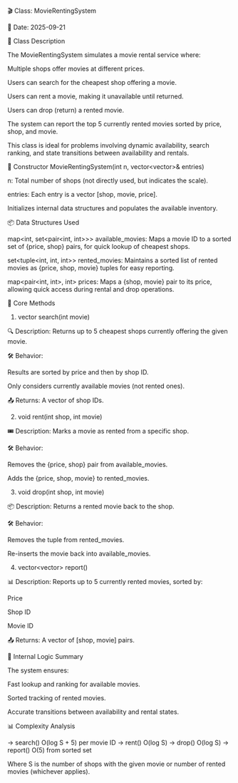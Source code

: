 🎬 Class: MovieRentingSystem

📅 Date:
2025-09-21

📌 Class Description

The MovieRentingSystem simulates a movie rental service where:

Multiple shops offer movies at different prices.

Users can search for the cheapest shop offering a movie.

Users can rent a movie, making it unavailable until returned.

Users can drop (return) a rented movie.

The system can report the top 5 currently rented movies sorted by price, shop, and movie.

This class is ideal for problems involving dynamic availability, search ranking, and state transitions between availability and rentals.

🔧 Constructor
MovieRentingSystem(int n, vector<vector<int>>& entries)


n: Total number of shops (not directly used, but indicates the scale).

entries: Each entry is a vector [shop, movie, price].

Initializes internal data structures and populates the available inventory.

📦 Data Structures Used

map<int, set<pair<int, int>>> available_movies:
Maps a movie ID to a sorted set of {price, shop} pairs, for quick lookup of cheapest shops.

set<tuple<int, int, int>> rented_movies:
Maintains a sorted list of rented movies as {price, shop, movie} tuples for easy reporting.

map<pair<int, int>, int> prices:
Maps a {shop, movie} pair to its price, allowing quick access during rental and drop operations.

🚀 Core Methods
1. vector<int> search(int movie)

🔍 Description:
Returns up to 5 cheapest shops currently offering the given movie.

🛠️ Behavior:

Results are sorted by price and then by shop ID.

Only considers currently available movies (not rented ones).

📤 Returns:
A vector of shop IDs.

2. void rent(int shop, int movie)

🎟️ Description:
Marks a movie as rented from a specific shop.

🛠️ Behavior:

Removes the {price, shop} pair from available_movies.

Adds the {price, shop, movie} to rented_movies.

3. void drop(int shop, int movie)

📦 Description:
Returns a rented movie back to the shop.

🛠️ Behavior:

Removes the tuple from rented_movies.

Re-inserts the movie back into available_movies.

4. vector<vector<int>> report()

📊 Description:
Reports up to 5 currently rented movies, sorted by:

Price

Shop ID

Movie ID

📤 Returns:
A vector of [shop, movie] pairs.

🧠 Internal Logic Summary

The system ensures:

Fast lookup and ranking for available movies.

Sorted tracking of rented movies.

Accurate transitions between availability and rental states.

📊 Complexity Analysis

-> search()	O(log S + 5) per movie ID
-> rent()	O(log S)
-> drop()	O(log S)
-> report()	O(5) from sorted set

Where S is the number of shops with the given movie or number of rented movies (whichever applies).
